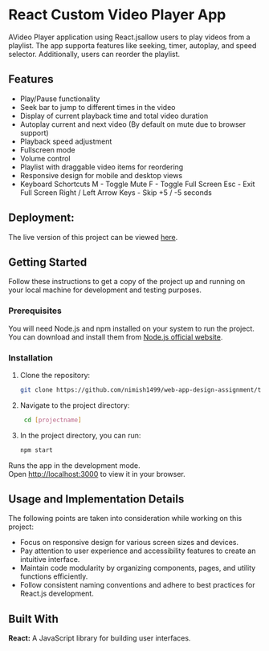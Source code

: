 

# React Custom Video Player App

AVideo Player application using React.jsallow users to play videos from a playlist. The app supporta features like seeking, timer, autoplay, and speed selector. Additionally, users can reorder the playlist.


## Features

- Play/Pause functionality
- Seek bar to jump to different times in the video
- Display of current playback time and total video duration
- Autoplay current and next video (By default on mute due to browser support)
- Playback speed adjustment
- Fullscreen mode
- Volume control
- Playlist with draggable video items for reordering
- Responsive design for mobile and desktop views
- Keyboard Schortcuts 
  M - Toggle Mute
  F - Toggle Full Screen
  Esc - Exit Full Screen
  Right / Left Arrow Keys - Skip +5 / -5 seconds


## Deployment:

The live version of this project can be viewed [here](https://custom-video-player-dnd.netlify.app/).


## Getting Started

Follow these instructions to get a copy of the project up and running on your local machine for development and testing purposes.

### Prerequisites

You will need Node.js and npm installed on your system to run the project. You can download and install them from [Node.js official website](https://nodejs.org/).

### Installation

1. Clone the repository:
   ```sh
   git clone https://github.com/nimish1499/web-app-design-assignment/tree/main
2. Navigate to the project directory:
   ```sh
    cd [projectname]
3. In the project directory, you can run:
   ```sh
   npm start
Runs the app in the development mode.\
Open [http://localhost:3000](http://localhost:3000) to view it in your browser.


## Usage and Implementation Details

The following points are taken into consideration while working on this project:

- Focus on responsive design for various screen sizes and devices.
- Pay attention to user experience and accessibility features to create an intuitive interface.
- Maintain code modularity by organizing components, pages, and utility functions efficiently.
- Follow consistent naming conventions and adhere to best practices for React.js development.


## Built With
**React:**  A JavaScript library for building user interfaces.


   
